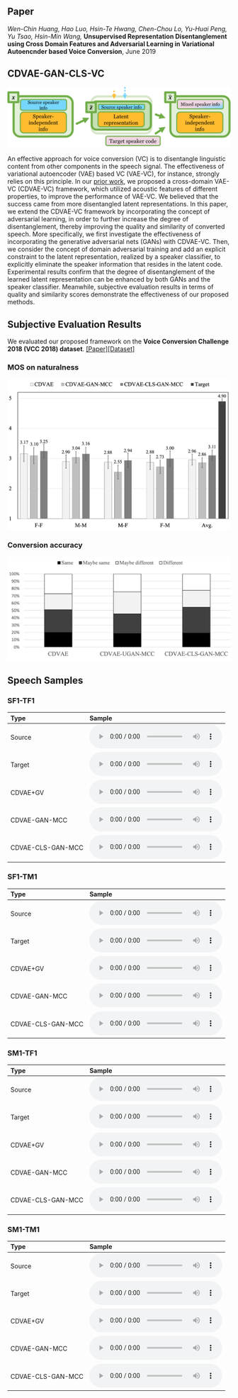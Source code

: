 ## Paper

_Wen-Chin Huang, Hao Luo, Hsin-Te Hwang, Chen-Chou Lo, Yu-Huai Peng, Yu Tsao, Hsin-Min Wang,_ **Unsupervised Representation Disentanglement using Cross Domain Features and Adversarial Learning in Variational Autoencnder based Voice Conversion**, June 2019

## CDVAE-GAN-CLS-VC

![methods](/imgs/entangled-vc.png)

An effective approach for voice conversion (VC) is to disentangle linguistic content from other components in the speech signal. The effectiveness of variational autoencoder (VAE) based VC (VAE-VC), for instance, strongly relies on this principle. In our [prior work](https://unilight.github.io/CDVAE-Demo/), we proposed a cross-domain VAE-VC (CDVAE-VC) framework, which utilized acoustic features of different properties, to improve the performance of VAE-VC. We believed that the success came from more disentangled latent representations. In this paper, we extend the CDVAE-VC framework by incorporating the concept of adversarial learning, in order to further increase the degree of disentanglement, thereby improving the quality and similarity of converted speech. More specifically, we first investigate the effectiveness of incorporating the generative adversarial nets (GANs) with CDVAE-VC. Then, we consider the concept of domain adversarial training and add an explicit constraint to the latent representation, realized by a speaker classifier, to explicitly eliminate the speaker information that resides in the latent code. Experimental results confirm that the degree of disentanglement of the learned latent representation can be enhanced by both GANs and the speaker classifier. Meanwhile, subjective evaluation results in terms of quality and similarity scores demonstrate the effectiveness of our proposed methods.

## Subjective Evaluation Results

We evaluated our proposed framework on the **Voice Conversion Challenge 2018 (VCC 2018) dataset**. [[Paper]](https://arxiv.org/abs/1804.04262)[[Dataset]](https://datashare.is.ed.ac.uk/handle/10283/3061)


### MOS on naturalness

![Naturalness](/imgs/mos.png)

### Conversion accuracy

![Similarity](/imgs/similarity.png)

## Speech Samples

### SF1-TF1

|Type|Sample|
|:--|:--|
|Source|<audio controls="controls"><source type="audio/wav" src="samples/natural/SF1-30001.wav"></source></audio>|
|Target|<audio controls="controls"><source type="audio/wav" src="samples/natural/TF1-30001.wav"></source></audio>|
|CDVAE+GV|<audio controls="controls"><source type="audio/wav" src="samples/cdvae/SF1-TF1-30001-gv.wav"></source></audio>|
|CDVAE-GAN-MCC|<audio controls="controls"><source type="audio/wav" src="samples/cdvae-gan/SF1-TF1-30001.wav"></source></audio>|
|CDVAE-CLS-GAN-MCC|<audio controls="controls"><source type="audio/wav" src="samples/cdvae-cls-gan/SF1-TF1-30001.wav"></source></audio>|

### SF1-TM1

|Type|Sample|
|:--|:--|
|Source|<audio controls="controls"><source type="audio/wav" src="samples/natural/SF1-30001.wav"></source></audio>|
|Target|<audio controls="controls"><source type="audio/wav" src="samples/natural/TM1-30001.wav"></source></audio>|
|CDVAE+GV|<audio controls="controls"><source type="audio/wav" src="samples/cdvae/SF1-TM1-30001-gv.wav"></source></audio>|
|CDVAE-GAN-MCC|<audio controls="controls"><source type="audio/wav" src="samples/cdvae-gan/SF1-TM1-30001.wav"></source></audio>|
|CDVAE-CLS-GAN-MCC|<audio controls="controls"><source type="audio/wav" src="samples/cdvae-cls-gan/SF1-TM1-30001.wav"></source></audio>|

### SM1-TF1

|Type|Sample|
|:--|:--|
|Source|<audio controls="controls"><source type="audio/wav" src="samples/natural/SM1-30001.wav"></source></audio>|
|Target|<audio controls="controls"><source type="audio/wav" src="samples/natural/TF1-30001.wav"></source></audio>|
|CDVAE+GV|<audio controls="controls"><source type="audio/wav" src="samples/cdvae/SM1-TF1-30001-gv.wav"></source></audio>|
|CDVAE-GAN-MCC|<audio controls="controls"><source type="audio/wav" src="samples/cdvae-gan/SM1-TF1-30001.wav"></source></audio>|
|CDVAE-CLS-GAN-MCC|<audio controls="controls"><source type="audio/wav" src="samples/cdvae-cls-gan/SM1-TF1-30001.wav"></source></audio>|

### SM1-TM1

|Type|Sample|
|:--|:--|
|Source|<audio controls="controls"><source type="audio/wav" src="samples/natural/Sm1-30001.wav"></source></audio>|
|Target|<audio controls="controls"><source type="audio/wav" src="samples/natural/TM1-30001.wav"></source></audio>|
|CDVAE+GV|<audio controls="controls"><source type="audio/wav" src="samples/cdvae/SM1-TM1-30001-gv.wav"></source></audio>|
|CDVAE-GAN-MCC|<audio controls="controls"><source type="audio/wav" src="samples/cdvae-gan/SM1-TM1-30001.wav"></source></audio>|
|CDVAE-CLS-GAN-MCC|<audio controls="controls"><source type="audio/wav" src="samples/cdvae-cls-gan/SM1-TM1-30001.wav"></source></audio>|